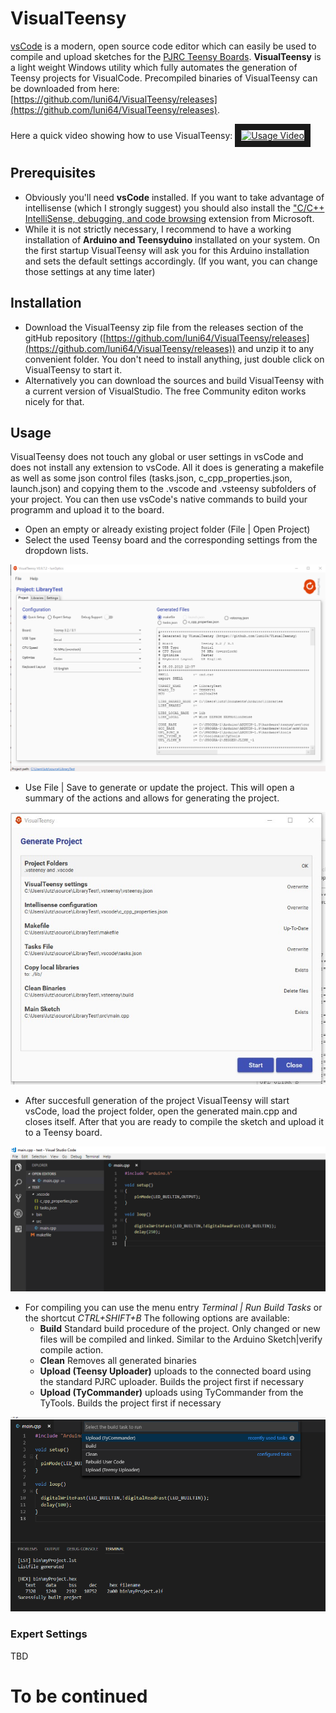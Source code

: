 # VisualTeensy
[vsCode](https://code.visualstudio.com/) is a modern, open source code editor which can easily be used to compile and upload sketches for the [PJRC Teensy Boards](https://www.pjrc.com/). **VisualTeensy** is a light weight Windows utility which fully automates the generation of Teensy projects for VisualCode. Precompiled binaries of VisualTeensy can be downloaded from here: [https://github.com/luni64/VisualTeensy/releases](https://github.com/luni64/VisualTeensy/releases).

Here a quick video showing how to use VisualTeensy:
<a href="http://www.youtube.com/watch?feature=player_embedded&v=8oTSou1I3IM
" target="_blank"><img src="http://img.youtube.com/vi/v=8oTSou1I3IM/0.jpg" 
alt="Usage Video" width="480" height="360" border="10" /></a>

## Prerequisites
- Obviously you'll need **vsCode** installed. If you want to take advantage of intellisense (which I strongly suggest) you should also install the ["C/C++ IntelliSense, debugging, and code browsing](https://code.visualstudio.com/docs/languages/cpp) extension from Microsoft.
- While it is not strictly necessary, I recommend to have a working installation of  **Arduino and Teensyduino** installated on your system. On the first startup VisualTeensy will ask you for this Arduino installation and sets the default settings accordingly. (If you want, you can change those settings at any time later)

## Installation
- Download the VisualTeensy zip file from the releases section of the gitHub repository ([https://github.com/luni64/VisualTeensy/releases](https://github.com/luni64/VisualTeensy/releases)) and unzip it to any convenient folder. You don't need to install anything, just double click on VisualTeensy to start it. 
- Alternatively you can download the sources and build VisualTeensy with a current version of VisualStudio. The free Community editon works nicely for that. 

## Usage
VisualTeensy does not touch any global or user settings in vsCode and does not install any extension to vsCode. All it does is generating a makefile as well as some json control files (tasks.json, c_cpp_properties.json, launch.json) and copying them to the .vscode and .vsteensy subfolders of your project. You can then use vsCode's native commands to build your programm and upload it to the board. 

- Open an empty or already existing project folder (File | Open Project)
- Select the used Teensy board  and the corresponding settings from the dropdown lists.
 
![Quickstart](/media/quickStart.jpg)
- Use File | Save to generate or update the project. This will open a summary of the actions and allows for generating the project. 

![Generate](/media/generateDialog.jpg)

- After succesfull generation of the project VisualTeensy will start vsCode, load the project folder, open the generated main.cpp and closes itself. After that you are ready to compile the sketch and upload it to a Teensy board. 

![Generate](/media/folderView.PNG)

- For compiling you can use the menu entry *Terminal | Run Build Tasks* or the shortcut *CTRL+SHIFT+B* The following options are available: 
    - **Build** Standard build procedure of the project. Only changed or new files will be compiled and linked. Similar to the Arduino Sketch|verify compile action. 
    - **Clean** Removes all generated binaries
    - **Upload (Teensy Uploader)** uploads to the connected board using the standard PJRC uploader. Builds the project first if necessary
    - **Upload (TyCommander)** uploads using TyCommander from the TyTools. Builds the project first if necessary
   
![Build](/media/build.PNG)

### Expert Settings
TBD







# To be continued
